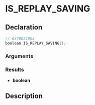 # IS_REPLAY_SAVING

## Declaration
```cpp
// 0x78021D03
boolean IS_REPLAY_SAVING();
```

### Arguments

### Results
- **boolean**

## Description
